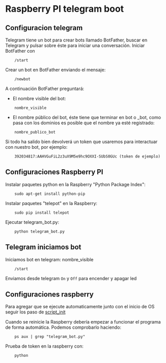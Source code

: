 # Raspberry PI telegram boot

## Configuracion telegram
Telegram tiene un bot para crear bots llamado BotFather, buscar en Telegram y pulsar sobre éste para iniciar una conversación.
Iniciar BotFather con 
```
    /start
```
Crear un bot en BotFather enviando el mensaje: 
```
    /newbot
```
A continuación BotFather preguntará:
* El nombre visible del bot: 
```
    nombre_visible
```
* El nombre público del bot, éste tiene que terminar en bot o _bot, como pasa con los dominios es posible que el nombre ya esté registrado: 
```
    nombre_publico_bot
```
Si todo ha salido bien devolverá un token que usaremos para interactuar con nuestro bot, por ejemplo:
```
    392034817:AAHVGuFiL2z3uX9M5e9hc9OXXI-SUbS0GUc (token de ejemplo)
```
## Configuraciones Raspberry PI
Instalar paquetes python en la Raspberry "Python Package Index":
```ssh
    sudo apt-get install python-pip
```
Instalar paquetes "telepot" en la Raspberry:
```ssh
    sudo pip install telepot
```
Ejecutar telegram_bot.py:
```ssh
    python telegram_bot.py
```
## Telegram iniciamos bot
Iniciamos bot en telegram: nombre_visible
```
    /start
```
Enviamos desde telegram  ```On``` y ```Off``` para encender y apagar led

## Configuraciones raspberry
Para agregar que se ejecute automaticamente junto con el inicio de OS seguir los paso de [script_init](https://github.com/eus-dev7/script_init)

Cuando se reinicie la Raspberry debería empezar a funcionar el programa de forma automática. Podemos comprobarlo haciendo:
```ssh
    ps aux | grep "telegram_bot.py"
```
Prueba de token en la raspberry con:
```ssh
    python
```